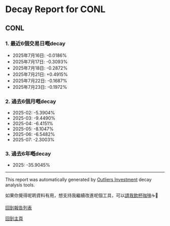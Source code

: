 # Decay Report for CONL

## CONL

### 1. 最近6個交易日嘅decay

- 2025年7月16日: -0.0186%
- 2025年7月17日: -0.3093%
- 2025年7月18日: -0.2872%
- 2025年7月21日: +0.4915%
- 2025年7月22日: -0.1687%
- 2025年7月23日: -0.1972%

### 2. 過去6個月嘅decay

- 2025-02: -5.3904%
- 2025-03: -9.4490%
- 2025-04: -6.4151%
- 2025-05: -8.1047%
- 2025-06: -6.5482%
- 2025-07: -2.3003%

### 3. 過去6年嘅decay

- 2025: -35.9045%

------------------------------
This report was automatically generated by [Outliers Investment](https://outliersecon.github.io/Outliers-Investment/) decay analysis tools.

如果你覺得呢啲資料有用，想支持我繼續改進呢個工具，可以[請我飲杯咖啡](https://buymeacoffee.com/outliersecon)☕🙏

[回到報告列表](https://outliersecon.github.io/Outliers-Investment/reports/reports_public)

[回到主頁](https://outliersecon.github.io/Outliers-Investment/)